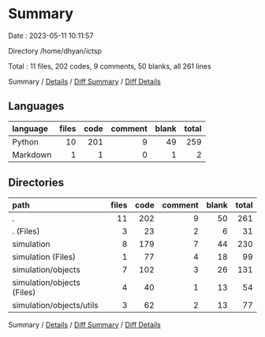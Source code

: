 # Summary

Date : 2023-05-11 10:11:57

Directory /home/dhyan/ictsp

Total : 11 files,  202 codes, 9 comments, 50 blanks, all 261 lines

Summary / [Details](details.md) / [Diff Summary](diff.md) / [Diff Details](diff-details.md)

## Languages
| language | files | code | comment | blank | total |
| :--- | ---: | ---: | ---: | ---: | ---: |
| Python | 10 | 201 | 9 | 49 | 259 |
| Markdown | 1 | 1 | 0 | 1 | 2 |

## Directories
| path | files | code | comment | blank | total |
| :--- | ---: | ---: | ---: | ---: | ---: |
| . | 11 | 202 | 9 | 50 | 261 |
| . (Files) | 3 | 23 | 2 | 6 | 31 |
| simulation | 8 | 179 | 7 | 44 | 230 |
| simulation (Files) | 1 | 77 | 4 | 18 | 99 |
| simulation/objects | 7 | 102 | 3 | 26 | 131 |
| simulation/objects (Files) | 4 | 40 | 1 | 13 | 54 |
| simulation/objects/utils | 3 | 62 | 2 | 13 | 77 |

Summary / [Details](details.md) / [Diff Summary](diff.md) / [Diff Details](diff-details.md)